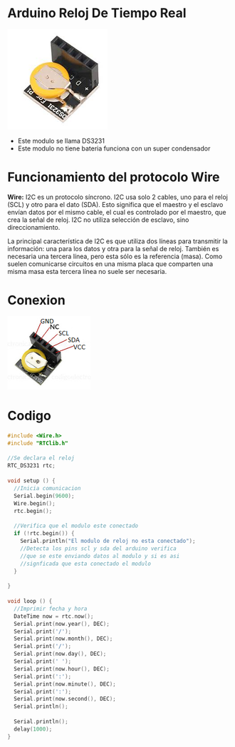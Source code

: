 # Arduino Reloj De Tiempo Real

<img src="https://github.com/IDiegoUlises/Arduino-Reloj-De-Tiempo-Real/blob/main/Imagenes/Foto-del-modulo-de-reloj.jpg"  >

* Este modulo se llama DS3231
* Este modulo no tiene bateria funciona con un super condensador

# Funcionamiento del protocolo Wire
**Wire:** I2C es un protocolo síncrono. I2C usa solo 2 cables, uno para el reloj (SCL) y otro para el dato (SDA). Esto significa que el maestro y el esclavo envían datos por el mismo cable, el cual es controlado por el maestro, que crea la señal de reloj. I2C no utiliza selección de esclavo, sino direccionamiento.

La principal característica de I2C es que utiliza dos líneas para transmitir la información: una para los datos y otra para la señal de reloj. También es necesaria una tercera línea, pero esta sólo es la referencia (masa). Como suelen comunicarse circuitos en una misma placa que comparten una misma masa esta tercera línea no suele ser necesaria.

# Conexion

<img src="https://github.com/IDiegoUlises/Arduino-Reloj-De-Tiempo-Real/blob/main/Imagenes/Conexion-del-modulo-de-reloj.png"  >

# Codigo

```c++
#include <Wire.h>
#include "RTClib.h"

//Se declara el reloj
RTC_DS3231 rtc;

void setup () {
  //Inicia comunicacion
  Serial.begin(9600);
  Wire.begin();
  rtc.begin();

  //Verifica que el modulo este conectado
  if (!rtc.begin()) {
    Serial.println("El modulo de reloj no esta conectado");
    //Detecta los pins scl y sda del arduino verifica
    //que se este enviando datos al modulo y si es asi 
    //signficada que esta conectado el modulo
  }

}

void loop () {
  //Imprimir fecha y hora
  DateTime now = rtc.now();
  Serial.print(now.year(), DEC);
  Serial.print('/');
  Serial.print(now.month(), DEC);
  Serial.print('/');
  Serial.print(now.day(), DEC);
  Serial.print(' ');
  Serial.print(now.hour(), DEC);
  Serial.print(':');
  Serial.print(now.minute(), DEC);
  Serial.print(':');
  Serial.print(now.second(), DEC);
  Serial.println();

  Serial.println();
  delay(1000);
}
```
